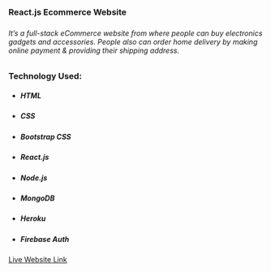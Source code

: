 <h3>React.js Ecommerce Website<h3>
<h6>It’s a full-stack eCommerce website from where people can buy electronics gadgets and accessories. People also can order  home delivery by making online payment & providing their shipping address.</h6>
<h3>Technology Used:</h3>
<ul>
    <li>
        <h5>HTML</h5>
    </li>
    <li>
        <h5>CSS</h5>
    </li>
    <li>
        <h5>Bootstrap CSS</h5>
    </li>
    <li>
        <h5>React.js</h5>
    </li>
    <li>
        <h5>Node.js</h5>
    </li>
    <li>
        <h5>MongoDB</h5>
    </li>
    <li>
        <h5>Heroku</h5>
    </li>
    <li>
        <h5>Firebase Auth</h5>
    </li>
</ul>
<a  target="_blank" href="https://masrursakib-react-ecommerce.web.app/">Live Website Link</a>
